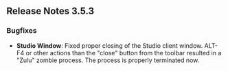 ## Release Notes 3.5.3

### Bugfixes

- **Studio Window**: Fixed proper closing of the Studio client window. ALT-F4 or other actions than the "close" button from the toolbar resulted in a "Zulu" zombie process. The process is properly terminated now.

